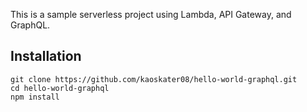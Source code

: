 This is a sample serverless project using Lambda, API Gateway, and GraphQL. 

## Installation

```
git clone https://github.com/kaoskater08/hello-world-graphql.git
cd hello-world-graphql
npm install
```
